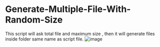 # Generate-Multiple-File-With-Random-Size
This script will ask total file  and maximum size , then it will generate files inside folder same name as script file.
![image](https://user-images.githubusercontent.com/72616454/171780186-48f2b162-7770-4b01-b259-a13a1824cce6.png)
